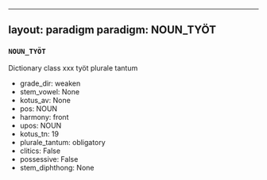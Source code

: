 
---
layout: paradigm
paradigm: NOUN_TYÖT
---
### ` NOUN_TYÖT `

Dictionary class xxx työt plurale tantum
* grade_dir: weaken
* stem_vowel: None
* kotus_av: None
* pos: NOUN
* harmony: front
* upos: NOUN
* kotus_tn: 19
* plurale_tantum: obligatory
* clitics: False
* possessive: False
* stem_diphthong: None
